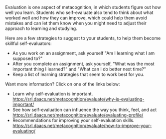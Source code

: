 Evaluation is one aspect of metacognition, in which students figure out how well you learn. Students who self-evaluate also tend to think about what worked well and how they can improve, which could help them avoid mistakes and can let them know when you might need to adjust their approach to learning and studying.

Here are a few strategies to suggest to your students, to help them become skillful self-evaluators:
* As you work on an assignment, ask yourself "Am I learning what I am supposed to?"
* After you complete an assignment, ask yourself, "What was the most important thing I learned?" and "What can I do better next time?"
* Keep a list of learning strategies that seem to work best for you.

Want more information? Click on one of the links below:
* Learn why self-evaluation is important. https://srl.daacs.net/metacognition/evaluate/why-is-evaluating-important/
* See how self-evaluation can influence the way you think, feel, and act https://srl.daacs.net/metacognition/evaluate/evaluating-profile/
* Recommendations for improving your self-evaluation skills. https://srl.daacs.net/metacognition/evaluate/how-to-improve-your-evaluating/
